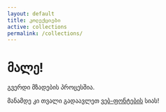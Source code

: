 ```yaml
---
layout: default
title: კოლექციები
active: collections
permalink: /collections/
---
```


<div class="uk-block uk-block-large uk-block-featured">
    <div class="uk-container uk-text-center uk-container-center">
        <h1>მალე!</h1>
        <p>
            გვერდი მზადების პროცესშია.
        </p>
        <p>
            მანამდე კი თვალი გადაავლეთ <a href="/fonts/" class="uk-link uk-link-primary">ვებ-ფონტების</a> სიას!
        </p>
    </div>
</div>